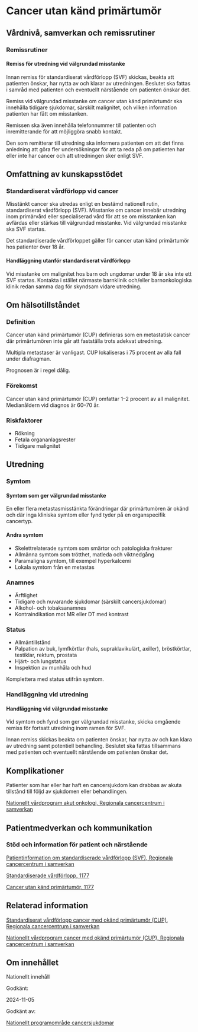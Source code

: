 Cancer utan känd primärtumör
============================

Vårdnivå, samverkan och remissrutiner
-------------------------------------

### Remissrutiner

#### Remiss för utredning vid välgrundad misstanke

Innan remiss för standardiserat vårdförlopp (SVF) skickas, beakta att patienten önskar, har nytta av och klarar av utredningen. Beslutet ska fattas i samråd med patienten och eventuellt närstående om patienten önskar det.

Remiss vid välgrundad misstanke om cancer utan känd primärtumör ska innehålla tidigare sjukdomar, särskilt malignitet, och vilken information patienten har fått om misstanken.

Remissen ska även innehålla telefonnummer till patienten och inremitterande för att möjliggöra snabb kontakt.

Den som remitterar till utredning ska informera patienten om att det finns anledning att göra fler undersökningar för att ta reda på om patienten har eller inte har cancer och att utredningen sker enligt SVF.

Omfattning av kunskapsstödet
----------------------------

### Standardiserat vårdförlopp vid cancer

Misstänkt cancer ska utredas enligt en bestämd nationell rutin, standardiserat vårdförlopp (SVF). Misstanke om cancer innebär utredning inom primärvård eller specialiserad vård för att se om misstanken kan avfärdas eller stärkas till välgrundad misstanke. Vid välgrundad misstanke ska SVF startas.

Det standardiserade vårdförloppet gäller för cancer utan känd primärtumör hos patienter över 18 år.

#### Handläggning utanför standardiserat vårdförlopp

Vid misstanke om malignitet hos barn och ungdomar under 18 år ska inte ett SVF startas. Kontakta i stället närmaste barnklinik och/eller barnonkologiska klinik redan samma dag för skyndsam vidare utredning.

Om hälsotillståndet
-------------------

### Definition

Cancer utan känd primärtumör (CUP) definieras som en metastatisk cancer där primärtumören inte går att fastställa trots adekvat utredning.

Multipla metastaser är vanligast. CUP lokaliseras i 75 procent av alla fall under diafragman.

Prognosen är i regel dålig.

### Förekomst

Cancer utan känd primärtumör (CUP) omfattar 1–2 procent av all malignitet. Medianåldern vid diagnos är 60–70 år.

### Riskfaktorer

*   Rökning
*   Fetala organanlagsrester
*   Tidigare malignitet

Utredning
---------

### Symtom

#### Symtom som ger välgrundad misstanke

En eller flera metastasmisstänkta förändringar där primärtumören är okänd och där inga kliniska symtom eller fynd tyder på en organspecifik cancertyp.

#### Andra symtom

*   Skelettrelaterade symtom som smärtor och patologiska frakturer  
*   Allmänna symtom som trötthet, matleda och viktnedgång
*   Paramaligna symtom, till exempel hyperkalcemi
*   Lokala symtom från en metastas

### Anamnes

*   Ärftlighet
*   Tidigare och nuvarande sjukdomar (särskilt cancersjukdomar)
*   Alkohol- och tobaksanamnes
*   Kontraindikation mot MR eller DT med kontrast

### Status

*   Allmäntillstånd 
*   Palpation av buk, lymfkörtlar (hals, supraklavikulärt, axiller), bröstkörtlar, testiklar, rektum, prostata
*   Hjärt- och lungstatus
*   Inspektion av munhåla och hud

Komplettera med status utifrån symtom.

### Handläggning vid utredning

#### Handläggning vid välgrundad misstanke

Vid symtom och fynd som ger välgrundad misstanke, skicka omgående remiss för fortsatt utredning inom ramen för SVF.

Innan remiss skickas beakta om patienten önskar, har nytta av och kan klara av utredning samt potentiell behandling. Beslutet ska fattas tillsammans med patienten och eventuellt närstående om patienten önskar det.

Komplikationer
--------------

Patienter som har eller har haft en cancersjukdom kan drabbas av akuta tillstånd till följd av sjukdomen eller behandlingen.

[Nationellt vårdprogram akut onkologi, Regionala cancercentrum i samverkan](https://cancercentrum.se/samverkan/cancerdiagnoser/overgripande-kunskapsstod/nationellt-vardprogram-akut-onkologi/)

Patientmedverkan och kommunikation
----------------------------------

### Stöd och information för patient och närstående

[Patientinformation om standardiserade vårdförlopp (SVF), Regionala cancercentrum i samverkan](https://cancercentrum.se/samverkan/vara-uppdrag/kunskapsstyrning/vardforlopp/patientinformation/)

[Standardiserade vårdförlopp, 1177](https://www.1177.se/sa-fungerar-varden/lagar-och-bestammelser/att-fa-vard-enligt-ett-vardforlopp/)

[Cancer utan känd primärtumör, 1177](https://www.1177.se/sjukdomar--besvar/cancer/cancerformer/cancer-utan-kand-primartumor-cup/)

Relaterad information
---------------------

[Standardiserat vårdförlopp cancer med okänd primärtumör (CUP), Regionala cancercentrum i samverkan](https://cancercentrum.se/samverkan/cancerdiagnoser/okand-primartumor/vardforlopp-okand-primartumor/)

[Nationellt vårdprogram cancer med okänd primärtumör (CUP), Regionala cancercentrum i samverkan](https://kunskapsbanken.cancercentrum.se/diagnoser/cancer-utan-kand-primartumor-cup/vardprogram/)

Om innehållet
-------------

Nationellt innehåll

Godkänt:

2024-11-05

Godkänt av:

[Nationellt programområde cancersjukdomar](https://kunskapsstyrningvard.se/kunskapsstyrningvard/programomradenochsamverkansgrupper/nationellaprogramomraden/npocancersjukdomar.56426.html)
